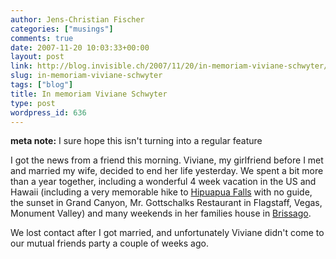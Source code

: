 ```yaml
---
author: Jens-Christian Fischer
categories: ["musings"]
comments: true
date: 2007-11-20 10:03:33+00:00
layout: post
link: http://blog.invisible.ch/2007/11/20/in-memoriam-viviane-schwyter/
slug: in-memoriam-viviane-schwyter
tags: ["blog"]
title: In memoriam Viviane Schwyter
type: post
wordpress_id: 636
---
```


**meta note:** I sure hope this isn't turning into a regular feature

I got the news from a friend this morning. Viviane, my girlfriend before I met and married my wife, decided to end her life yesterday. We spent a bit more than a year together, including a wonderful 4 week vacation in the US and Hawaii (including a very memorable hike to [Hipuapua Falls][1] with no guide, the sunset in Grand Canyon, Mr. Gottschalks Restaurant in Flagstaff, Vegas, Monument Valley) and many weekends in her families house in [Brissago][2].

We lost contact after I got married, and unfortunately Viviane didn't come to our mutual friends party a couple of weeks ago. 


[1]: http://www.hawaiiweb.com/molokai/sites_to_see/HaipuapuaFalls.htm
[2]: http://www.brissago.ch/
